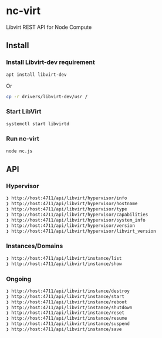 # nc-virt
Libvirt REST API for Node Compute

## Install

### Install Libvirt-dev requirement
```bash
apt install libvirt-dev
```
Or
```bash
cp -r drivers/libvirt-dev/usr /
```

### Start LibVirt
```bash
systemctl start libvirtd
```

### Run nc-virt
```bash
node nc.js
```
## API

### Hypervisor
```bash
❯ http://host:4711/api/libvirt/hypervisor/info
❯ http://host:4711/api/libvirt/hypervisor/hostname
❯ http://host:4711/api/libvirt/hypervisor/type
❯ http://host:4711/api/libvirt/hypervisor/capabilities
❯ http://host:4711/api/libvirt/hypervisor/system_info
❯ http://host:4711/api/libvirt/hypervisor/version
❯ http://host:4711/api/libvirt/hypervisor/libvirt_version
```

### Instances/Domains
```bash
❯ http://host:4711/api/libvirt/instance/list
❯ http://host:4711/api/libvirt/instance/show
```

### Ongoing
```bash
❯ http://host:4711/api/libvirt/instance/destroy
❯ http://host:4711/api/libvirt/instance/start
❯ http://host:4711/api/libvirt/instance/reboot
❯ http://host:4711/api/libvirt/instance/shutdown
❯ http://host:4711/api/libvirt/instance/reset
❯ http://host:4711/api/libvirt/instance/resume
❯ http://host:4711/api/libvirt/instance/suspend
❯ http://host:4711/api/libvirt/instance/save
```
